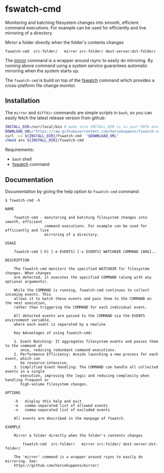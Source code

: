 # fswatch-cmd

Monitoring and batching filesystem changes into smooth, efficient command executions.
For example can be used for efficiently and live mirroring of a directory.

Mirror a folder directly when the folder's contents changes

    fswatch-cmd  src-folder/   mirror src-folder/ dest-server:dst-folder/

The [mirror](https://github.com/harcokuppens/mirror/) command is a wrapper around
rsync to easily do mirroring. By running above command using a system service
guarantees automatic mirroring when the system starts up.

The `fswatch-cmd` is build on top of the
[fswatch](https://github.com/emcrisostomo/fswatch) command which provides a
cross-platform file change monitor.

## Installation

The `mirror` and `diffdir` commands are simple scripts in `bash`, so you can easily
fetch the latest release version from github:

```bash
INSTALL_DIR=/usr/local/bin # make sure INSTALL_DIR is in your PATH environment variable
DOWNLOAD_URL="https://raw.githubusercontent.com/harcokuppens/fswatch-cmd/refs/heads/main/bin/fswatch-cmd"
curl -Lo ${INSTALL_DIR}/fswatch-cmd  "$DOWNLOAD_URL"
chmod a+x ${INSTALL_DIR}/fswatch-cmd
```

Requirements:

- `bash` shell
- [fswatch](https://github.com/emcrisostomo/fswatch) command

## Documentation

Documentation by giving the help option to `fswatch-cmd` command:

```console
$ fswatch-cmd -h

NAME

    fswatch-cmd - monitoring and batching filesystem changes into smooth, efficient
                  command executions. For example can be used for efficiently and live
                  mirroring of a directory.

USAGE

    fswatch-cmd [-h] [-e EVENTS] [-x EVENTS] WATCHDIR COMMAND [ARG]..

DESCRIPTION

    The fswatch-cmd monitors the specified WATCHDIR for filesystem changes. When changes
    are detected, it executes the specified COMMAND (along with any optional arguments).

    While the COMMAND is running, fswatch-cmd continues to collect incoming events. This
    allows it to batch these events and pass them to the COMMAND on the next execution,
    rather than triggering the COMMAND for each individual event.

    All detected events are passed to the COMMAND via the EVENTS environment variable,
    where each event is separated by a newline

    Key Advantages of using fswatch-cmd:

    1. Event Batching: It aggregates filesystem events and passes them to the command at
       once, reducing redundant command executions.
    2. Performance Efficiency: Avoids launching a new process for each event, which can
       be resource-intensive.
    3. Simplified Event Handling: The COMMAND can handle all collected events in a single
       execution, improving the logic and reducing complexity when handling frequent or
       high-volume filesystem changes.

OPTIONS

    -h   display this help and exit
    -e   comma-separated list of allowed events
    -x   comma-separated list of excluded events

    All events are described in the manpage of fswatch.

EXAMPLE

    Mirror a folder directly when the folder's contents changes

        fswatch-cmd  src-folder/   mirror src-folder/ dest-server:dst-folder/

    The 'mirror' command is a wrapper around rsync to easily do mirroring. See:
    https://github.com/harcokuppens/mirror/

```

